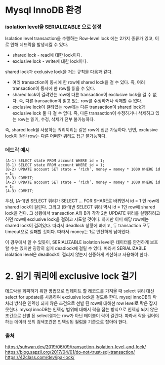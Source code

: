 # Mysql InnoDB 환경
### isolation level을 SERIALIZABLE 으로 설정
Isolation level transaction을 수행하는 Row-level lock 에는 2가지 종류가 있고, 이로 인해 데드락을 발생시킬 수 있다.

* shared lock - read에 대한 lock이다.
* exclusive lock - write에 대한 lock이다.

shared lock과 exclusive lock을 거는 규칙을 다음과 같다.
* 여러 transaction이 동시에 한 row에 shared lock을 걸 수 있다. 즉, 여러 transaction이 동시에 한 row를 읽을 수 있다.
* shared lock이 걸려있는 row에 다른 transaction이 exclusive lock을 걸 수 없다. 즉, 다른 transaction이 읽고 있는 row를 수정하거나 삭제할 수 없다.
* exclusive lock이 걸려있는 row에는 다른 transaction이 shared lock과 exclusive lock 둘 다 걸 수 없다. 즉, 다른 transaction이 수정하거나 삭제하고 있는 row는 읽기, 수정, 삭제가 전부 불가능하다.

즉, shared lock을 사용하는 쿼리끼리는 같은 row에 접근 가능하다. 반면, exclusive lock이 걸린 row는 다른 어떠한 쿼리도 접근 불가능하다.

### 데드락 예시
```
(A-1) SELECT state FROM account WHERE id = 1;
(B-1) SELECT state FROM account WHERE id = 1;
(B-2) UPDATE account SET state = ‘rich’, money = money * 1000 WHERE id = 1;
(B-3) COMMIT;
(A-2) UPDATE account SET state = ‘rich’, money = money * 1000 WHERE id = 1;
(A-3) COMMIT;
```

우선, (A-1)번 SELECT 쿼리가 SELECT ... FOR SHARE로 바뀌면서 id = 1 인 row에 shared lock이 걸린다. 그리고 (B-1)번 SELECT 쿼리 역시 id = 1인 row에 shared lock을 건다. 그 상황에서 transaction A와 B가 각각 2번 UPDATE 쿼리를 실행하려고 하면 row에 exclusive lock을 걸려고 시도할 것이다. 하지만 이미 해당 row에는 shared lock이 걸려있다. 따라서 deadlock 상황에 빠지고, 두 transaction 모두 timeout으로 실패할 것이다. 따라서 money는 1로 안전하게 남아있다.

이 경우에서 알 수 있듯이, SERIALIZABLE isolation level은 데이터를 안전하게 보호할 수는 있지만 굉장히 쉽게 deadlock에 걸릴 수 있다. 따라서 SERIALIZABLE isolation level은 deadlock이 걸리지 않는지 신중하게 계산하고 사용해야 한다.


# 2. 읽기 쿼리에 exclusive lock 걸기 
데드락을 회피하기 위한 방법으로 업데이트 할 레코드를 가져올 때 select 쿼리 대신 select for update를 사용하여 exclusive lock을 걸도록 한다. mysql innoDB의 락 처리 방식은 인덱싱 되지 않은 조건으로 선별 된 row에 대해선 row level로 락은 잡지 못한다. mysql innoDB는 인덱싱 범위에 대해서 락을 잡는 방식으로 인덱싱 되지 않은 조건으로 선별 된 select결과는 row가 아닌 테이블이 락이 걸린다. 따라서 락을 걸어야 하는 데이터 셋의 검색조건은 인덱싱된 컬럼을 기준으로 잡아야 한다.


### 출처
https://suhwan.dev/2019/06/09/transaction-isolation-level-and-lock/  
https://blog.sapzil.org/2017/04/01/do-not-trust-sql-transaction/  
https://42class.com/dev/jpa-lock/  


